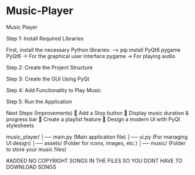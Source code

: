 # Music-Player
Music Player

Step 1: Install Required Libraries

First, install the necessary Python libraries:
--> pip install PyQt6 pygame
PyQt6 → For the graphical user interface
pygame → For playing audio

Step 2: Create the Project Structure

Step 3: Create the GUI Using PyQt

Step 4: Add Functionality to Play Music

Step 5: Run the Application

Next Steps (Improvements)
🎵 Add a Stop button 🎵 Display music duration & progress bar 🎵 Create a playlist feature 🎵 Design a modern UI with PyQt stylesheets



music_player/
│── main.py  (Main application file)
│── ui.py  (For managing UI design)
│── assets/  (Folder for icons, images, etc.)
│── music/  (Folder to store your music files)










#ADDED NO COPYRIGHT SONGS IN THE FILES SO YOU DONT HAVE TO DOWNLOAD SONGS


